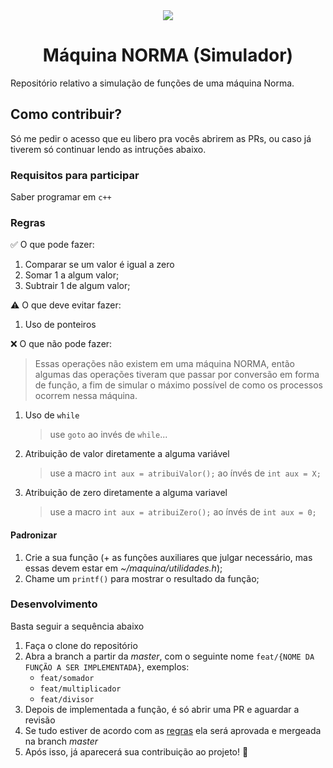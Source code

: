 <div align="center">
   <img src="https://encrypted-tbn0.gstatic.com/images?q=tbn:ANd9GcSSxMcAiWzQOeunKKcbxurFV5YaAW8_7q7ShDLRZsGsagHZt4yg_HK7L-bXAl19Rryr694&usqp=CAU" />
   <h1>Máquina NORMA (Simulador)</h1>
</div>

Repositório relativo a simulação de funções de uma máquina Norma.

## Como contribuir?

Só me pedir o acesso que eu libero pra vocês abrirem as PRs, ou caso já tiverem só continuar lendo as intruções abaixo.

### Requisitos para participar

Saber programar em `c++`

### Regras

✅ O que pode fazer:

1. Comparar se um valor é igual a zero
2. Somar 1 a algum valor;
3. Subtrair 1 de algum valor;

⚠️ O que deve evitar fazer:

1. Uso de ponteiros

❌ O que não pode fazer:

> Essas operações não existem em uma máquina NORMA, então algumas das operações tiveram que passar por conversão em forma de função, a fim de simular o máximo possível de como os processos ocorrem nessa máquina.

1. Uso de `while`
   > use `goto` ao invés de `while`...
2. Atribuição de valor diretamente a alguma variável
   > use a macro `int aux = atribuiValor();` ao ínvés de `int aux = X;`
3. Atribuição de zero diretamente a alguma variavel
   > use a macro `int aux = atribuiZero();` ao ínvés de `int aux = 0;`

#### Padronizar

1. Crie a sua função (+ as funções auxiliares que julgar necessário, mas essas devem estar em _~/maquina/utilidades.h_);
2. Chame um `printf()` para mostrar o resultado da função;

### Desenvolvimento

Basta seguir a sequência abaixo

1. Faça o clone do repositório
2. Abra a branch a partir da _master_, com o seguinte nome `feat/{NOME DA FUNÇÃO A SER IMPLEMENTADA}`, exemplos:
   - `feat/somador`
   - `feat/multiplicador`
   - `feat/divisor`
3. Depois de implementada a função, é só abrir uma PR e aguardar a revisão
4. Se tudo estiver de acordo com as [regras](#regras) ela será aprovada e mergeada na branch _master_
5. Após isso, já aparecerá sua contribuição ao projeto! 🎉
